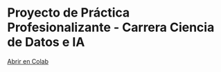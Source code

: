 # Proyecto de Práctica Profesionalizante - Carrera Ciencia de Datos e IA
[Abrir en Colab](https://colab.research.google.com/github/fernandolievano/ProyectoFinal_PP1/blob/main/ProyectoFinal.ipynb)
